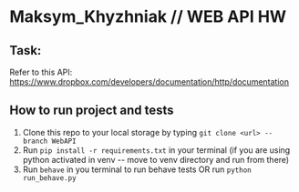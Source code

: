 # Maksym_Khyzhniak // WEB API HW

## Task:
Refer to this API: https://www.dropbox.com/developers/documentation/http/documentation

## How to run project and tests
1. Clone this repo to your local storage by typing `git clone <url> --branch WebAPI`
2. Run `pip install -r requirements.txt` in your terminal (if you are using python activated in venv -- move to venv directory and run from there)
3. Run `behave` in you terminal to run behave tests OR run `python run_behave.py`